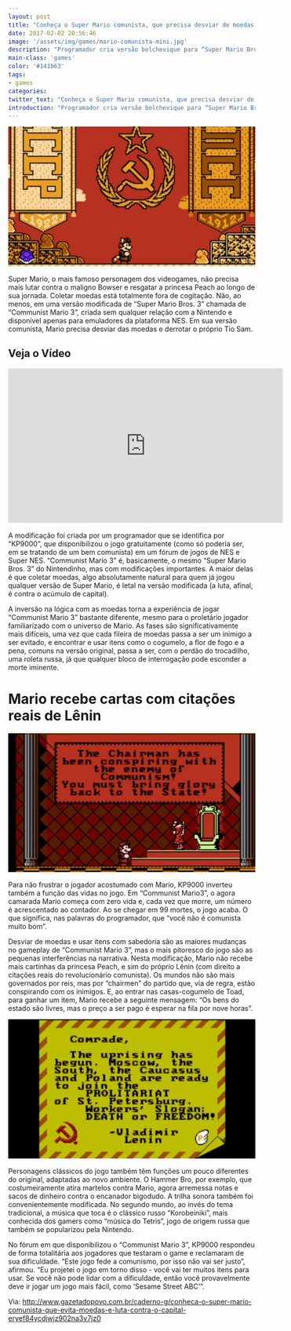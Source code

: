 ```yaml
---
layout: post
title: "Conheça o Super Mario comunista, que precisa desviar de moedas e derrotar o Tio Sam"
date: 2017-02-02 20:56:46
image: '/assets/img/games/mario-comunista-mini.jpg'
description: "Programador cria versão bolchevique para “Super Mario Bros. 3”, em que o famoso personagem da Nintendo precisa desviar de moedas e derrotar o Tio Sam"
main-class: 'games'
color: '#141b63'
tags:
- games
categories:
twitter_text: "Conheça o Super Mario comunista, que precisa desviar de moedas e derrotar o Tio Sam"
introduction: "Programador cria versão bolchevique para “Super Mario Bros. 3”, em que o famoso personagem da Nintendo precisa desviar de moedas e derrotar o Tio Sam"
---
```


![Super Mario Comunista](/assets/img/games/mario-comunista.jpg)

Super Mario, o mais famoso personagem dos videogames, não precisa mais lutar contra o maligno Bowser e resgatar a princesa Peach ao longo de sua jornada. Coletar moedas está totalmente fora de cogitação. Não, ao menos, em uma versão modificada de “Super Mario Bros. 3” chamada de “Communist Mario 3”, criada sem qualquer relação com a Nintendo e disponível apenas para emuladores da plataforma NES. Em sua versão comunista, Mario precisa desviar das moedas e derrotar o próprio Tio Sam.

## Veja o Vídeo

<div align="center">
	<iframe width="560" height="315" src="https://www.youtube.com/embed/NiMZhMZFnbs" frameborder="0" allowfullscreen></iframe>
</div>

A modificação foi criada por um programador que se identifica por “KP9000”, que disponibilizou o jogo gratuitamente (como só poderia ser, em se tratando de um bem comunista) em um fórum de jogos de NES e Super NES. “Communist Mario 3” é, basicamente, o mesmo “Super Mario Bros. 3” do Nintendinho, mas com modificações importantes. A maior delas é que coletar moedas, algo absolutamente natural para quem já jogou qualquer versão de Super Mario, é letal na versão modificada (a luta, afinal, é contra o acúmulo de capital).

A inversão na lógica com as moedas torna a experiência de jogar “Communist Mario 3” bastante diferente, mesmo para o proletário jogador familiarizado com o universo de Mario. As fases são significativamente mais difíceis, uma vez que cada fileira de moedas passa a ser um inimigo a ser evitado, e encontrar e usar itens como o cogumelo, a flor de fogo e a pena, comuns na versão original, passa a ser, com o perdão do trocadilho, uma roleta russa, já que qualquer bloco de interrogação pode esconder a morte iminente.

# Mario recebe cartas com citações reais de Lênin

![Super Mario Comunista](/assets/img/games/mario-comunista2.jpg)

Para não frustrar o jogador acostumado com Mario, KP9000 inverteu também a função das vidas no jogo. Em “Communist Mario3”, o agora camarada Mario começa com zero vida e, cada vez que morre, um número é acrescentado ao contador. Ao se chegar em 99 mortes, o jogo acaba. O que significa, nas palavras do programador, que “você não é comunista muito bom”.

Desviar de moedas e usar itens com sabedoria são as maiores mudanças no gameplay de “Communist Mario 3”, mas o mais pitoresco do jogo são as pequenas interferências na narrativa. Nesta modificação, Mario não recebe mais cartinhas da princesa Peach, e sim do próprio Lênin (com direito a citações reais do revolucionário comunista). Os mundos não são mais governados por reis, mas por “chairmen” do partido que, via de regra, estão conspirando com os inimigos. E, ao entrar nas casas-cogumelo de Toad, para ganhar um item, Mario recebe a seguinte mensagem: “Os bens do estado são livres, mas o preço a ser pago é esperar na fila por nove horas”.

![Super Mario Comunista](/assets/img/games/mario-comunista3.jpg)

Personagens clássicos do jogo também têm funções um pouco diferentes do original, adaptadas ao novo ambiente. O Hammer Bro, por exemplo, que costumeiramente atira martelos contra Mario, agora arremessa notas e sacos de dinheiro contra o encanador bigodudo. A trilha sonora também foi convenientemente modificada. No segundo mundo, ao invés do tema tradicional, a música que toca é o clássico russo “Korobeiniki”, mais conhecida dos gamers como “música do Tetris”, jogo de origem russa que também se popularizou pela Nintendo.

No fórum em que disponibilizou o “Communist Mario 3”, KP9000 respondeu de forma totalitária aos jogadores que testaram o game e reclamaram de sua dificuldade. “Este jogo fede a comunismo, por isso não vai ser justo”, afirmou. “Eu projetei o jogo em torno disso - você vai ter muitos itens para usar. Se você não pode lidar com a dificuldade, então você provavelmente deve ir jogar um jogo mais fácil, como ‘Sesame Street ABC’”.

Via: http://www.gazetadopovo.com.br/caderno-g/conheca-o-super-mario-comunista-que-evita-moedas-e-luta-contra-o-capital-eryef84ycdjwjz902na3v7jz0
